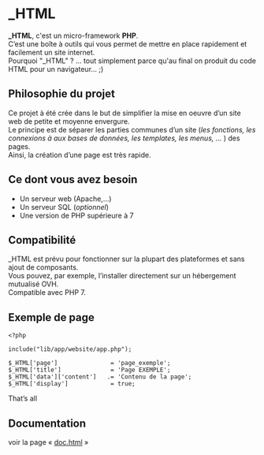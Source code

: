 # _HTML


**_HTML**, c'est un micro-framework **PHP**.  
C’est une boîte à outils qui vous permet de mettre en place rapidement et facilement un site internet.  
Pourquoi "_HTML" ? ... tout simplement parce qu'au final on produit du code HTML pour un navigateur... ;)



## Philosophie du projet
Ce projet à été crée dans le but de simplifier la mise en oeuvre d’un site web de petite et moyenne envergure.  
Le principe est de séparer les parties communes d’un site (*les fonctions, les connexions à aux bases de données, les templates, les menus, …* ) des pages.  
Ainsi, la création d’une page est très rapide.


## Ce dont vous avez besoin

- Un serveur web (Apache,…)
- Un serveur SQL (*optionnel*)
- Une version de PHP supérieure à 7


## Compatibilité
_HTML est prévu pour fonctionner sur la plupart des plateformes et sans ajout de composants.  
Vous pouvez, par exemple, l’installer directement sur un hébergement mutualisé OVH.  
Compatible avec PHP 7.


## Exemple de page

	<?php
	
	include("lib/app/website/app.php");
	
	$_HTML['page']				 = 'page_exemple';
	$_HTML['title']				 = 'Page EXEMPLE';
	$_HTML['data']['content']	.= 'Contenu de la page';
	$_HTML['display'] 			 = true;

  
That’s all


## Documentation

voir la page « [doc.html](./doc.html) »

